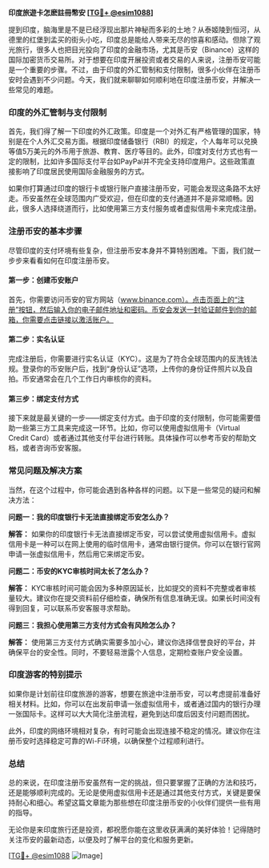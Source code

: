 **印度旅遊卡怎麽註冊幣安 [[TG💪+ @esim1088](https://t.me/s/esim1088)]**

提到印度，脑海里是不是已经浮现出那片神秘而多彩的土地？从泰姬陵到恒河，从德里的红堡到孟买的街头小吃，印度总是能给人带来无尽的惊喜和感动。但除了观光旅行，很多人也把目光投向了印度的金融市场，尤其是币安（Binance）这样的国际加密货币交易所。对于想要在印度开展投资或者交易的人来说，注册币安可能是一个重要的步骤。不过，由于印度的外汇管制和支付限制，很多小伙伴在注册币安时会遇到不少问题。今天，我们就来聊聊如何顺利地在印度注册币安，并解决一些常见的难题。

### 印度的外汇管制与支付限制

首先，我们得了解一下印度的外汇政策。印度是一个对外汇有严格管理的国家，特别是在个人外汇交易方面。根据印度储备银行（RBI）的规定，个人每年可以兑换等值5万美元的外币用于旅游、教育、医疗等目的。此外，印度对支付方式也有一定的限制，比如许多国际支付平台如PayPal并不完全支持印度用户。这些政策直接影响了印度居民使用国际金融服务的方式。

如果你打算通过印度的银行卡或银行账户直接注册币安，可能会发现这条路不太好走。币安虽然在全球范围内广受欢迎，但在印度的支付通道并不是非常顺畅。因此，很多人选择绕道而行，比如使用第三方支付服务或者虚拟信用卡来完成注册。

### 注册币安的基本步骤

尽管印度的支付环境有些复杂，但注册币安本身并不算特别困难。下面，我们就一步步来看看如何在印度注册币安。

#### 第一步：创建币安账户

首先，你需要访问币安的官方网站（www.binance.com）。点击页面上的“注册”按钮，然后输入你的电子邮件地址和密码。币安会发送一封验证邮件到你的邮箱，你需要点击链接以激活账户。

#### 第二步：实名认证

完成注册后，你需要进行实名认证（KYC）。这是为了符合全球范围内的反洗钱法规。登录你的币安账户后，找到“身份认证”选项，上传你的身份证件照片以及自拍。币安通常会在几个工作日内审核你的资料。

#### 第三步：绑定支付方式

接下来就是最关键的一步——绑定支付方式。由于印度的支付限制，你可能需要借助一些第三方工具来完成这一环节。比如，你可以使用虚拟信用卡（Virtual Credit Card）或者通过其他支付平台进行转账。具体操作可以参考币安的帮助文档，或者咨询币安客服。

### 常见问题及解决方案

当然，在这个过程中，你可能会遇到各种各样的问题。以下是一些常见的疑问和解决方法：

**问题一：我的印度银行卡无法直接绑定币安怎么办？**

**解答：** 如果你的印度银行卡无法直接绑定币安，可以尝试使用虚拟信用卡。虚拟信用卡是一种可以在网上使用的临时信用卡，通常由银行提供。你可以在银行官网申请一张虚拟信用卡，然后用它来绑定币安。

**问题二：币安的KYC审核时间太长了怎么办？**

**解答：** KYC审核时间可能会因为多种原因延长，比如提交的资料不完整或者审核量较大。建议你在提交资料前仔细检查，确保所有信息准确无误。如果长时间没有得到回复，可以联系币安客服寻求帮助。

**问题三：我担心使用第三方支付方式会有风险怎么办？**

**解答：** 使用第三方支付方式确实需要多加小心，建议你选择信誉良好的平台，并确保平台的安全性。同时，不要轻易泄露个人信息，定期检查账户安全设置。

### 印度游客的特别提示

如果你是计划前往印度旅游的游客，想要在旅途中注册币安，可以考虑提前准备好相关材料。比如，你可以在出发前申请一张虚拟信用卡，或者通过国内的银行办理一张国际卡。这样可以大大简化注册流程，避免到达印度后因支付问题而困扰。

此外，印度的网络环境相对复杂，有时可能会出现连接不稳定的情况。建议你在注册币安时选择稳定可靠的Wi-Fi环境，以确保整个过程顺利进行。

### 总结

总的来说，在印度注册币安虽然有一定的挑战，但只要掌握了正确的方法和技巧，还是能够顺利完成的。无论是使用虚拟信用卡还是通过其他支付方式，关键是要保持耐心和细心。希望这篇文章能为那些想在印度注册币安的小伙伴们提供一些有用的指导。

无论你是来印度旅行还是投资，都祝愿你能在这里收获满满的美好体验！记得随时关注币安的最新动态，以便及时了解平台的变化和服务更新。

[[TG💪+ @esim1088](https://t.me/s/esim1088) ![Image](https://i.postimg.cc/4NQfJmqS/Snipaste-2025-05-13-00-14-12.png)]